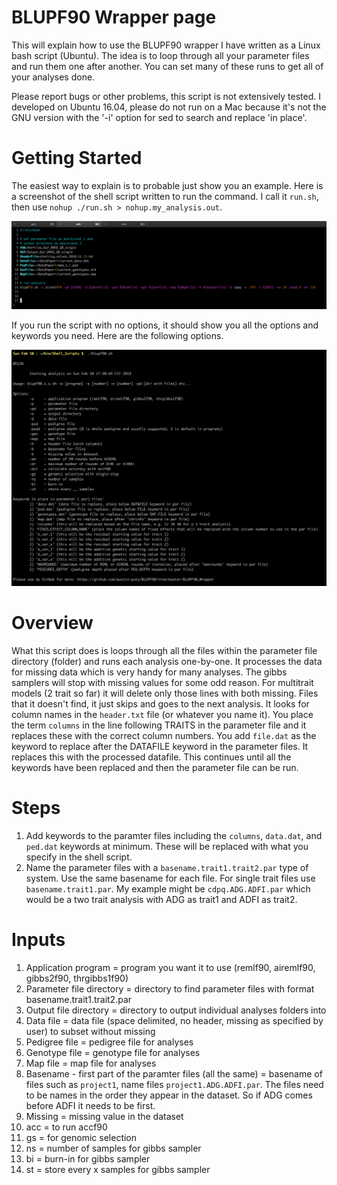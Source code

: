 # BLUPF90 Wrapper page

This will explain how to use the BLUPF90 wrapper I have written as a Linux bash script (Ubuntu). 
The idea is to loop through all your parameter files and run them one after another. 
You can set many of these runs to get all of your analyses done. 

Please report bugs or other problems, this script is not extensively tested. I developed
on Ubuntu 16.04, please do not run on a Mac because it's not the GNU version with the
'-i' option for sed to search and replace 'in place'. 

# Getting Started

The easiest way to explain is to probable just show you an example. Here is a screenshot of the 
shell script written to run the command. I call it `run.sh`, then use `nohup ./run.sh > nohup.my_analysis.out`. 

![Screenshot of Script](/BLUPF90_Wrapper/Screenshots/run_shell_script.png?raw=true "bash script example")

If you run the script with no options, it should show you all the options and keywords you need. 
Here are the following options. 

![Screenshot of Script](/BLUPF90_Wrapper/Screenshots/blupf90_shell_script_message.png?raw=true "bash script example")

# Overview

What this script does is loops through all the files within the parameter 
file directory (folder) and runs each analysis one-by-one. 
It processes the data for missing data which is very handy for many 
analyses. The gibbs samplers will stop with missing values for some odd 
reason. For multitrait models (2 trait so far) it will delete only those 
lines with both missing. Files that it doesn't find, it just skips and 
goes to the next analysis. It looks for column names in the `header.txt` 
file (or whatever you name it). You place the term `columns` in the 
line following TRAITS in the parameter file and it replaces these with the 
correct column numbers. You add `file.dat` as the keyword to replace after 
the DATAFILE keyword in the parameter files. It replaces this with the processed datafile. 
This continues until all the keywords have been replaced and then the
parameter file can be run. 

# Steps

1. Add keywords to the paramter files including the `columns`, `data.dat`, and `ped.dat` keywords 
at minimum. These will be replaced with what you specify in the shell script. 
2. Name the parameter files with a `basename.trait1.trait2.par` type of system. Use the
same basename for each file. For single trait files use `basename.trait1.par`. My
example might be `cdpq.ADG.ADFI.par` which would be a two trait analysis
with ADG as trait1 and ADFI as trait2. 

# Inputs

1. Application program = program you want it to use (remlf90, airemlf90, gibbs2f90, thrgibbs1f90)
2. Parameter file directory = directory to find parameter files with format basename.trait1.trait2.par
3. Output file directory = directory to output individual analyses folders into
4. Data file = data file (space delimited, no header, missing as specified by user) to subset without missing
5. Pedigree file = pedigree file for analyses
6. Genotype file = genotype file for analyses
7. Map file = map file for analyses
8. Basename - first part of the paramter files (all the same) = basename of files such as `project1`, name files `project1.ADG.ADFI.par`. The files need to be names in the order they appear in the dataset. So if ADG comes before ADFI it needs to be first. 
9. Missing = missing value in the dataset
10. acc = to run accf90
11. gs = for genomic selection
12. ns = number of samples for gibbs sampler
13. bi = burn-in for gibbs sampler
14. st = store every x samples for gibbs sampler














